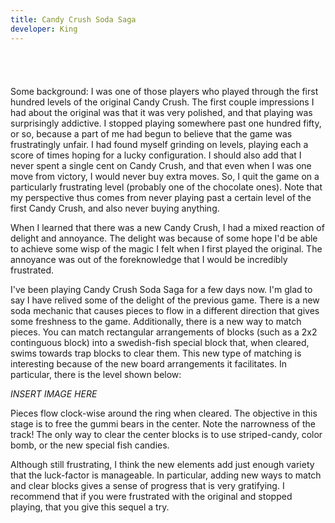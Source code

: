 ```yaml
---
title: Candy Crush Soda Saga
developer: King
---
```


<a href="https://itunes.apple.com/us/app/candy-crush-soda-saga/id850417475?mt=8&uo=4&at=10lJ8m" target="itunes_store" style="display:inline-block;overflow:hidden;background:url(https://linkmaker.itunes.apple.com/htmlResources/assets/en_us//images/web/linkmaker/badge_appstore-lrg.png) no-repeat;width:135px;height:40px;@media only screen{background-image:url(https://linkmaker.itunes.apple.com/htmlResources/assets/en_us//images/web/linkmaker/badge_appstore-lrg.svg);}"></a>

Some background: I was one of those players who played through the first hundred 
levels of the original Candy Crush. The first couple impressions I
had about the original was that it was very polished, and that playing was
surprisingly addictive. I stopped playing somewhere past one hundred fifty, 
or so, because a part of me had begun to believe that the game was
frustratingly unfair. I had found myself grinding on levels, playing each a score
of times hoping for a lucky configuration. I should also add that I never spent
a single cent on Candy Crush, and that even when I was one move from
victory, I would never buy extra moves. So, I quit the game on a particularly
frustrating level (probably one of the chocolate ones). Note that my perspective
thus comes from never playing past a certain level of the first Candy Crush, and
also never buying anything.

When I learned that there was a new Candy Crush, I had a mixed reaction of 
delight and annoyance. The delight was 
because of some hope I'd be able to 
achieve some wisp of the magic I felt when I first played the original. The annoyance 
was out of the foreknowledge that I would be incredibly frustrated. 

I've been playing Candy Crush Soda Saga for a few days now. I'm glad to say I have
relived some of the delight of the previous game. There is a new soda mechanic that
causes pieces to flow in a different direction that gives some freshness to the game.
Additionally, there is a new way to match pieces. You can match rectangular arrangements
of blocks (such as a 2x2 continguous block) into a swedish-fish special block that, 
when cleared, swims towards trap
blocks to clear them. This new type of matching is interesting because of the new
board arrangements it facilitates. In particular, there is the level shown below:

*INSERT IMAGE HERE*

Pieces flow clock-wise around the ring when cleared. The objective in this stage is to 
free the gummi bears in the center. Note the narrowness of the track! The only way to
clear the center blocks is to use striped-candy, color bomb, or the new special fish
candies.

Although still frustrating, I think the new elements add just enough variety that the
luck-factor is manageable. In particular, adding new ways to match and clear blocks
gives a sense of progress that is very gratifying. I recommend that if you were
frustrated with the original and stopped playing, that you give this sequel a try.


